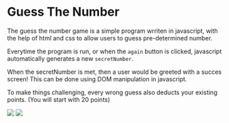 # Guess The Number

The guess the number game is a simple program wrriten in javascript, with the help of html and css to allow users to guess pre-determined number. 

Everytime the program is run, or when the ```again``` button is clicked, javascript automatically generates a new ```secretNumber```. 

When the secretNumber is met, then a user would be greeted with a succes screen! This can be done using DOM manipulation in javascript. 

To make things challenging, every wrong guess also deducts your existing points. (You will start with 20 points)

<img src="https://i.imgur.com/FjBELW8.png">
<img src ="https://i.imgur.com/N0yN2Nm.png">
